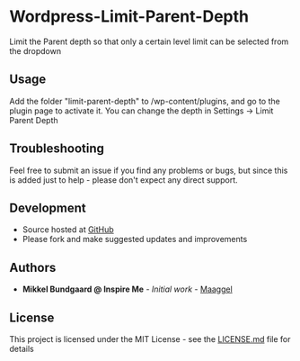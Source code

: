 # Wordpress-Limit-Parent-Depth
Limit the Parent depth so that only a certain level limit can be selected from the dropdown

## Usage
Add the folder "limit-parent-depth" to /wp-content/plugins, and go to the plugin page to activate it.
You can change the depth in Settings -> Limit Parent Depth

## Troubleshooting

Feel free to submit an issue if you find any problems or bugs, but since this is added just to help - please don't expect any direct support.

## Development

- Source hosted at [GitHub](https://github.com/Maaggel/Wordpress-Limit-Parent-Depth)
- Please fork and make suggested updates and improvements

## Authors

* **Mikkel Bundgaard @ Inspire Me** - *Initial work* - [Maaggel](https://github.com/maaggel)

## License

This project is licensed under the MIT License - see the [LICENSE.md](https://github.com/Maaggel/debug/blob/master/LICENSE) file for details
